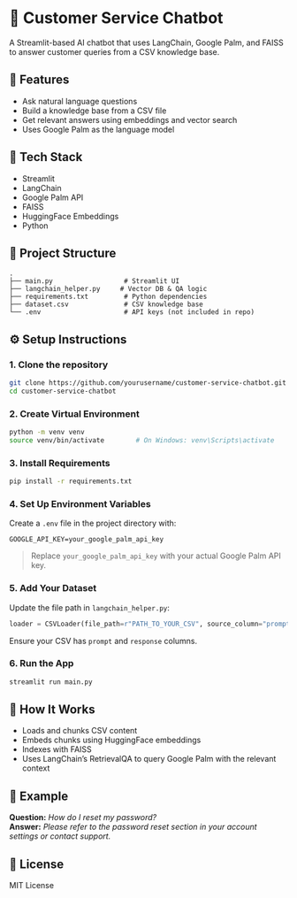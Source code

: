 # 🤖 Customer Service Chatbot

A Streamlit-based AI chatbot that uses LangChain, Google Palm, and FAISS to answer customer queries from a CSV knowledge base.

## 🚀 Features

- Ask natural language questions  
- Build a knowledge base from a CSV file  
- Get relevant answers using embeddings and vector search  
- Uses Google Palm as the language model  

## 🧰 Tech Stack

- Streamlit  
- LangChain  
- Google Palm API  
- FAISS  
- HuggingFace Embeddings  
- Python  

## 📂 Project Structure

```
.
├── main.py                  # Streamlit UI  
├── langchain_helper.py     # Vector DB & QA logic  
├── requirements.txt         # Python dependencies  
├── dataset.csv              # CSV knowledge base  
└── .env                     # API keys (not included in repo)  
```

## ⚙️ Setup Instructions

### 1. Clone the repository

```bash
git clone https://github.com/yourusername/customer-service-chatbot.git
cd customer-service-chatbot
```

### 2. Create Virtual Environment

```bash
python -m venv venv
source venv/bin/activate        # On Windows: venv\Scripts\activate
```

### 3. Install Requirements

```bash
pip install -r requirements.txt
```

### 4. Set Up Environment Variables

Create a `.env` file in the project directory with:

```
GOOGLE_API_KEY=your_google_palm_api_key
```

> Replace `your_google_palm_api_key` with your actual Google Palm API key.

### 5. Add Your Dataset

Update the file path in `langchain_helper.py`:

```python
loader = CSVLoader(file_path=r"PATH_TO_YOUR_CSV", source_column="prompt")
```

Ensure your CSV has `prompt` and `response` columns.

### 6. Run the App

```bash
streamlit run main.py
```

## 🧠 How It Works

- Loads and chunks CSV content  
- Embeds chunks using HuggingFace embeddings  
- Indexes with FAISS  
- Uses LangChain’s RetrievalQA to query Google Palm with the relevant context  

## 📌 Example

**Question:** _How do I reset my password?_  
**Answer:** _Please refer to the password reset section in your account settings or contact support._

## 📄 License

MIT License

